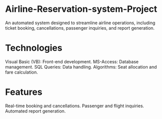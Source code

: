 # Airline-Reservation-system-Project
An automated system designed to streamline airline operations, including ticket booking, cancellations, passenger inquiries, and report generation.

# Technologies
Visual Basic (VB): Front-end development.
MS-Access: Database management.
SQL Queries: Data handling.
Algorithms: Seat allocation and fare calculation.

# Features
Real-time booking and cancellations.
Passenger and flight inquiries.
Automated report generation.
